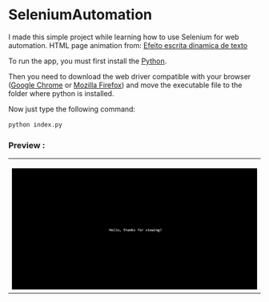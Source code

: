 # SeleniumAutomation

I made this simple project while learning how to use Selenium for web automation.
HTML page animation from: <a href="https://pt.stackoverflow.com/questions/290086/efeito-escrita-dinamica-de-texto">Efeito escrita dinamica de texto</a>


To run the app, you must first install the <a href="https://www.python.org/downloads/">Python</a>.


Then you need to download the web driver compatible with your browser (<a href="https://chromedriver.chromium.org/downloads">Google Chrome</a> or 
<a href="https://github.com/mozilla/geckodriver/releases">Mozilla Firefox</a>) and move the executable file to the folder where python is installed.


Now just type the following command:
```bash
python index.py

```

### Preview :

<table width="100%"> 
<tr>
<td width="100%">
<br>
<img src="https://github.com/jonathanoliveirarocha/SeleniumAutomation/blob/master/SAMPLE.png">
</td> 
</table>
